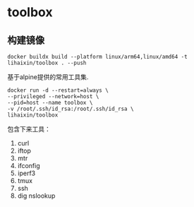 # toolbox

## 构建镜像

```
docker buildx build --platform linux/arm64,linux/amd64 -t lihaixin/toolbox . --push
```
基于alpine提供的常用工具集.

```
docker run -d --restart=always \
--privileged --network=host \
--pid=host --name toolbox \
-v /root/.ssh/id_rsa:/root/.ssh/id_rsa \
lihaixin/toolbox
```    
    
包含下来工具：

1. curl
2. iftop
3. mtr
4. ifconfig
5. iperf3
6. tmux
7. ssh
8. dig nslookup
